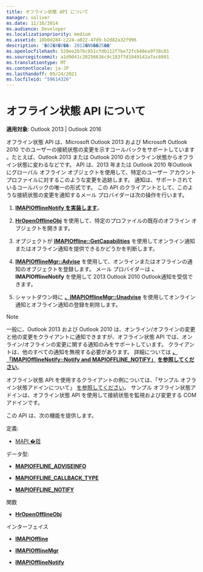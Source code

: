 ```yaml
---
title: オフライン状態 API について
manager: soliver
ms.date: 11/16/2014
ms.audience: Developer
ms.localizationpriority: medium
ms.assetid: 18b0d284-c224-a022-47d9-b2d82a32f996
description: '�ŏI�X�V��: 2012�N6��25��'
ms.openlocfilehash: 520ee2b76c851cfdb112f7be72fcb48ea9f38c01
ms.sourcegitcommit: a1d9041c20256616c9c183f7d1049142a7ac6991
ms.translationtype: MT
ms.contentlocale: ja-JP
ms.lasthandoff: 09/24/2021
ms.locfileid: "59614326"
---
```

# <a name="about-the-offline-state-api"></a>オフライン状態 API について

  
  
**適用対象**: Outlook 2013 | Outlook 2016 
  
オフライン状態 API は、Microsoft Outlook 2013 および Microsoft Outlook 2010 でのユーザーの接続状態の変更を示すコールバックをサポートしています 。たとえば、Outlook 2013 または Outlook 2010 のオンライン状態からオフライン状態に変わるなどです。 API は、2013 年または Outlook 2010 年Outlookにグローバル オフライン オブジェクトを使用して、特定のユーザー アカウント プロファイルに対するこのような変更を追跡します。 通知は、サポートされているコールバックの唯一の形式です。 この API のクライアントとして、このような接続状態の変更を通知するメール プロバイダーは次の操作を行います。
  
1. **[IMAPIOfflineNotify を実装します](imapiofflinenotifyiunknown.md)**。 
    
2. **[HrOpenOfflineObj](hropenofflineobj.md)** を使用して、特定のプロファイルの既存のオフライン オブジェクトを開きます。 
    
3. オブジェクトが **[IMAPIOffline::GetCapabilities](imapioffline-getcapabilities.md)** を使用してオンライン通知またはオフライン通知を提供できるかどうかを判断します。 
    
4. **[IMAPIOfflineMgr::Advise](imapiofflinemgr-advise.md)** を使用して、オンラインまたはオフラインの通知のオブジェクトを登録します。 メール プロバイダーは **、IMAPIOfflineNotify** を使用して 2013 Outlook 2010 Outlook通知を受信できます。 
    
5. シャットダウン時に **[、IMAPIOfflineMgr::Unadvise](imapiofflinemgr-unadvise.md)** を使用してオンライン通知とオフライン通知の登録を削除します。 
    
> [!NOTE]
> 一般に、Outlook 2013 および Outlook 2010 は、オンライン/オフラインの変更と他の変更をクライアントに通知できますが、オフライン状態 API では、オンライン/オフラインの変更に関する通知のみをサポートしています。 クライアントは、他のすべての通知を無視する必要があります。 詳細については **[、「IMAPIOfflineNotify::Notify and MAPIOFFLINE_NOTIFY」](imapiofflinenotify-notify.md)** **[を参照してください](mapioffline_notify.md)**。 
  
 オフライン状態 API を使用するクライアントの例については、「サンプル オフライン状態アドインについて」 [を参照してください](about-the-sample-offline-state-add-in.md)。 サンプル オフライン状態アドインは、オフライン状態 API を使用して接続状態を監視および変更する COM アドインです。
  
この API は、次の機能を提供します。
  
定義:
  
- [MAPI �萔](mapi-constants.md)
    
データ型:
  
- **[MAPIOFFLINE_ADVISEINFO](mapioffline_adviseinfo.md)**
    
- **[MAPIOFFLINE_CALLBACK_TYPE](mapioffline_callback_type.md)**
    
- **[MAPIOFFLINE_NOTIFY](mapioffline_notify.md)**
    
関数
  
- **[HrOpenOfflineObj](hropenofflineobj.md)**
    
インターフェイス
  
- **[IMAPIOffline](imapiofflineiunknown.md)**
    
- **[IMAPIOfflineMgr](imapiofflinemgrimapioffline.md)**
    
- **[IMAPIOfflineNotify](imapiofflinenotifyiunknown.md)**
    

